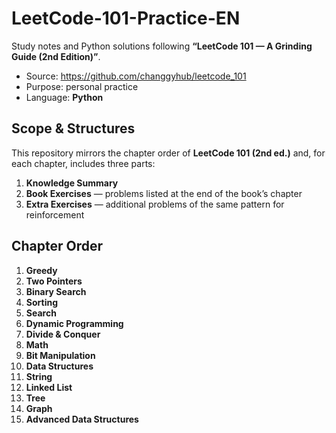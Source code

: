 # LeetCode-101-Practice-EN
Study notes and Python solutions following **“LeetCode 101 — A Grinding Guide (2nd Edition)”**.

- Source: https://github.com/changgyhub/leetcode_101  
- Purpose: personal practice  
- Language: **Python**

## Scope & Structures
This repository mirrors the chapter order of **LeetCode 101 (2nd ed.)** and, for each chapter, includes three parts:
1) **Knowledge Summary**  
2) **Book Exercises** — problems listed at the end of the book’s chapter  
3) **Extra Exercises** — additional problems of the same pattern for reinforcement

## Chapter Order
01. **Greedy**  
02. **Two Pointers**  
03. **Binary Search**  
04. **Sorting**  
05. **Search**  
06. **Dynamic Programming**  
07. **Divide & Conquer**  
08. **Math**  
09. **Bit Manipulation**  
10. **Data Structures**  
11. **String**  
12. **Linked List**  
13. **Tree**  
14. **Graph**  
15. **Advanced Data Structures**
